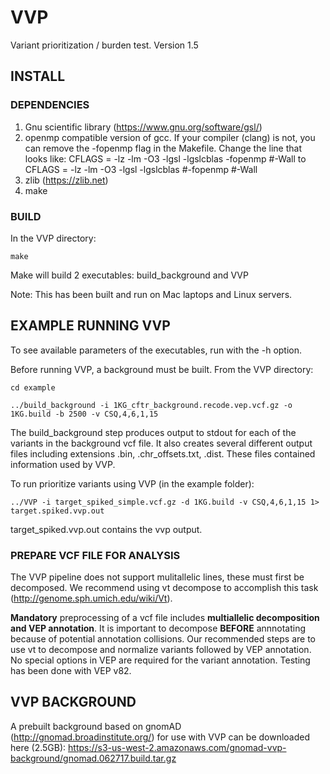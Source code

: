 # VVP
Variant prioritization / burden test.  Version 1.5

## INSTALL
### DEPENDENCIES  

1. Gnu scientific library (https://www.gnu.org/software/gsl/)  
2. openmp compatible version of gcc.  If your compiler (clang) is not, you can remove the -fopenmp flag in the Makefile.  Change the line that looks like: CFLAGS = -lz -lm -O3 -lgsl -lgslcblas -fopenmp #-Wall to CFLAGS = -lz -lm -O3 -lgsl -lgslcblas #-fopenmp #-Wall
3. zlib (https://zlib.net)
4. make

### BUILD

In the VVP directory:

`make`

Make will build 2 executables:  build_background and VVP

Note:  This has been built and run on Mac laptops and Linux servers.  

## EXAMPLE RUNNING VVP

To see available parameters of the executables, run with the -h option.  

Before running VVP, a background must be built.  From the VVP directory:

`cd example`

`../build_background -i 1KG_cftr_background.recode.vep.vcf.gz -o 1KG.build -b 2500 -v CSQ,4,6,1,15`

The build_background step produces output to stdout for each of the variants in the background vcf file.  It also creates several different output files including extensions .bin, .chr_offsets.txt, .dist.  These files contained information used by VVP.  

To run prioritize variants using VVP (in the example folder):

`../VVP -i target_spiked_simple.vcf.gz -d 1KG.build -v CSQ,4,6,1,15 1> target.spiked.vvp.out`

target_spiked.vvp.out contains the vvp output.

### PREPARE VCF FILE FOR ANALYSIS

The VVP pipeline does not support mulitallelic lines, these must first be decomposed.  We recommend using vt decompose to accomplish this task (http://genome.sph.umich.edu/wiki/Vt).

**Mandatory** preprocessing of a vcf file includes **multiallelic decomposition and VEP annotation**.  It is important to decompose **BEFORE** annnotating because of potential annotation collisions.  Our recommended steps are to use vt to decompose and normalize variants followed by VEP annotation.  No special options in VEP are required for the variant annotation.  Testing has been done with VEP v82.    

## VVP BACKGROUND
A prebuilt background based on gnomAD (http://gnomad.broadinstitute.org/) for use with VVP can be downloaded here (2.5GB): https://s3-us-west-2.amazonaws.com/gnomad-vvp-background/gnomad.062717.build.tar.gz







